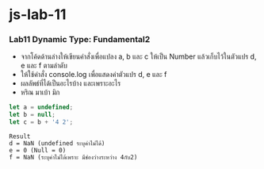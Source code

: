 # js-lab-11
### Lab11 Dynamic Type: Fundamental2
- จากโค้ดด้านล่างให้เขียนคำสั่งเพื่อแปลง a, b และ c ให้เป็น Number แล้วเก็บไว้ในตัวแปร d, e และ f ตามลำดับ
- ให้ใช้คำสั่ง console.log เพื่อแสดงค่าตัวแปร d, e และ f 
- ผลลัพธ์ที่ได้เป็นอะไรบ้าง และเพราะอะไร
- หริณ มาเบ้า มิก

```JavaScript
let a = undefined;
let b = null;
let c = b + '4 2';
```
```shell
Result
d = NaN (undefined ระบุค่าไม่ได้)
e = 0 (Null = 0)
f = NaN (ระบุค่าไม่ได้เพราะ มีช่องว่างระหว่าง 4กับ2)
```
